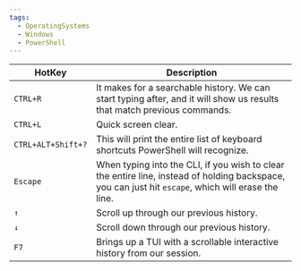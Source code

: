 ```yaml
---
tags:
  - OperatingSystems
  - Windows
  - PowerShell
---
```


| **HotKey**         | **Description**                                                                                                                                     |
| ------------------ | --------------------------------------------------------------------------------------------------------------------------------------------------- |
| `CTRL+R`           | It makes for a searchable history. We can start typing after, and it will show us results that match previous commands.                             |
| `CTRL+L`           | Quick screen clear.                                                                                                                                 |
| `CTRL+ALT+Shift+?` | This will print the entire list of keyboard shortcuts PowerShell will recognize.                                                                    |
| `Escape`           | When typing into the CLI, if you wish to clear the entire line, instead of holding backspace, you can just hit `escape`, which will erase the line. |
| `↑`                | Scroll up through our previous history.                                                                                                             |
| `↓`                | Scroll down through our previous history.                                                                                                           |
| `F7`               | Brings up a TUI with a scrollable interactive history from our session.                                                                             |
